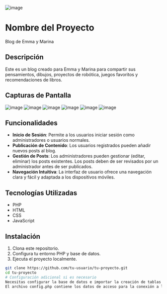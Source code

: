 ![image](https://github.com/leticr86/blog/assets/129956311/e76e1a48-68da-44ce-a395-4885b20bedbe)

# Nombre del Proyecto

Blog de Emma y Marina

## Descripción

Este es un blog creado para Emma y Marina para compartir sus pensamientos, dibujos, proyectos de robótica, juegos favoritos y recomendaciones de libros.

## Capturas de Pantalla
![image](https://github.com/leticr86/blog/assets/129956311/5f8e0496-3558-4213-8828-739af227ffb0)
![image](https://github.com/leticr86/blog/assets/129956311/27aafa23-8f23-481d-b5b8-8c10b5cc7371)
![image](https://github.com/leticr86/blog/assets/129956311/7b3aa193-45ab-4572-8972-b02c8b3b0872)
![image](https://github.com/leticr86/blog/assets/129956311/c330fa1a-d912-43fb-ac55-54488c01f555)
![image](https://github.com/leticr86/blog/assets/129956311/b72c47f0-2ecc-45cf-a575-beb2a0a378f8)
![image](https://github.com/leticr86/blog/assets/129956311/21544cb0-ab52-49a1-81ec-b29e15b56469)

## Funcionalidades

- **Inicio de Sesión**: Permite a los usuarios iniciar sesión como administradores o usuarios normales.
- **Publicación de Contenido**: Los usuarios registrados pueden añadir nuevos posts al blog.
- **Gestión de Posts**: Los administradores pueden gestionar (editar, eliminar) los posts existentes. Los posts deben de ser revisados por un administrador antes de ser publicados.
- **Navegación Intuitiva**: La interfaz de usuario ofrece una navegación clara y fácil y adaptada a los dispositivos móviles.

## Tecnologías Utilizadas

- PHP
- HTML
- CSS
- JavaScript

## Instalación

1. Clona este repositorio.
2. Configura tu entorno PHP y base de datos.
3. Ejecuta el proyecto localmente.

```bash
git clone https://github.com/tu-usuario/tu-proyecto.git
cd tu-proyecto
# Configuración adicional si es necesario
Necesitas configurar la base de datos e importar la creación de tablas con el archivo SQL del proyecto.
El archivo config.php contiene los datos de acceso para la conexión a la base de datos.

